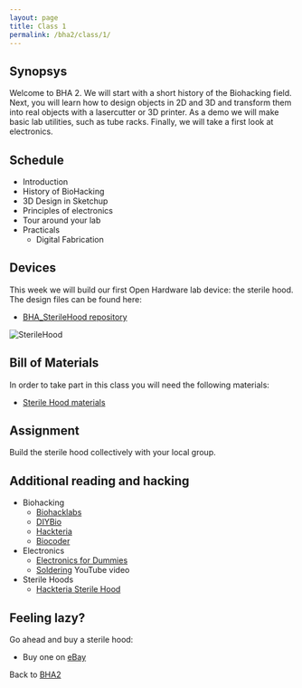 ```yaml
---
layout: page
title: Class 1
permalink: /bha2/class/1/
---
```


## Synopsys

Welcome to BHA 2. We will start with a short history of the Biohacking field. Next, you will learn how to design objects in 2D and 3D and transform them into real objects with a lasercutter or 3D printer. As a demo we will make basic lab utilities, such as tube racks. Finally, we will take a first look at electronics.

## Schedule

* Introduction
* History of BioHacking
* 3D Design in Sketchup
* Principles of electronics
* Tour around your lab
* Practicals
  * Digital Fabrication

## Devices

This week we will build our first Open Hardware lab device: the sterile hood. The design files can be found here:

* [BHA_SterileHood repository](http://www.github.com/biohackacademy/BHA_SterileHood)

![SterileHood](/biofactory/class/1/SterileHood.png)

## Bill of Materials

In order to take part in this class you will need the following materials:

* [Sterile Hood materials](http://www.github.com/biohackacademy/BHA_SterileHood/BoM.md)

## Assignment

Build the sterile hood collectively with your local group.

## Additional reading and hacking

* Biohacking
  * [Biohacklabs](http://www.biohacklabs.org)
  * [DIYBio](http://www.diybio.org)
  * [Hackteria](http://www.hackteria.org)
  * [Biocoder](http://www.biocoder.com)
* Electronics
  * [Electronics for Dummies](http://www.amazon.com/Electronics-For-Dummies-Cathleen-Shamieh/dp/0470286970)
  * [Soldering](https://www.youtube.com/watch?v=oqV2xU1fee8) YouTube video
* Sterile Hoods
  * [Hackteria Sterile Hood](http://hackteria.org/wiki/index.php/DIY_Sterlisation_Hood)

## Feeling lazy?

Go ahead and buy a sterile hood:

* Buy one on [eBay](http://www.ebay.com/bhp/laminar-flow-hood)

Back to [BHA2](/bha2/)